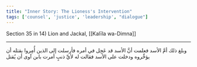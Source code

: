 ```yaml
---
title: "Inner Story: The Lioness's Intervention"
tags: ['counsel', 'justice', 'leadership', "dialogue"]
---
```


 Section 35 in 14) Lion and Jackal, [[Kalīla wa-Dimna]]

---
وبلغ ذلك أمَّ الأسد فعلمت أنَّ الأسد قد عَجِل في أمره فأرسلت إلى الذين أُمِروا بقتله أن يؤخِّروه ودخلت على الأسد فقالت له لأيِّ ذنبٍ أمرت بابن آوى أن يُقتل
